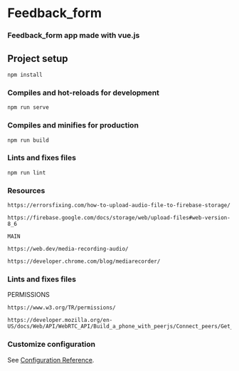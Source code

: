 # Feedback_form

### Feedback_form app made with vue.js

## Project setup

```
npm install
```

### Compiles and hot-reloads for development

```
npm run serve
```

### Compiles and minifies for production

```
npm run build
```

### Lints and fixes files

```
npm run lint
```

### Resources

```
https://errorsfixing.com/how-to-upload-audio-file-to-firebase-storage/

https://firebase.google.com/docs/storage/web/upload-files#web-version-8_6

MAIN

https://web.dev/media-recording-audio/

https://developer.chrome.com/blog/mediarecorder/

```

### Lints and fixes files

PERMISSIONS

```
https://www.w3.org/TR/permissions/

https://developer.mozilla.org/en-US/docs/Web/API/WebRTC_API/Build_a_phone_with_peerjs/Connect_peers/Get_microphone_permission

```

### Customize configuration

See [Configuration Reference](https://cli.vuejs.org/config/).

